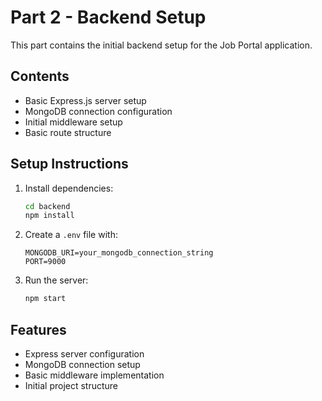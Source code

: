 # Part 2 - Backend Setup

This part contains the initial backend setup for the Job Portal application.

## Contents

- Basic Express.js server setup
- MongoDB connection configuration
- Initial middleware setup
- Basic route structure

## Setup Instructions

1. Install dependencies:
   ```bash
   cd backend
   npm install
   ```

2. Create a `.env` file with:
   ```
   MONGODB_URI=your_mongodb_connection_string
   PORT=9000
   ```

3. Run the server:
   ```bash
   npm start
   ```

## Features

- Express server configuration
- MongoDB connection setup
- Basic middleware implementation
- Initial project structure 